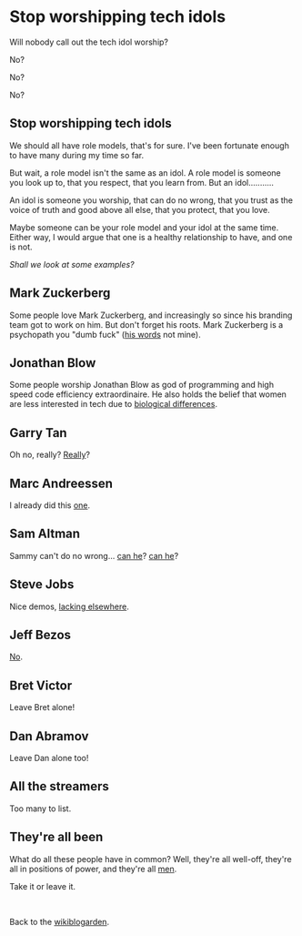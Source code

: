 # Stop worshipping tech idols

Will nobody call out the tech idol worship?

No? 

No? 

No? 

## Stop worshipping tech idols

We should all have role models, that's for sure. I've been fortunate enough to have many during my time so far.

But wait, a role model isn't the same as an idol. A role model is someone you look up to, that you respect, that you learn from. But an idol...........

An idol is someone you worship, that can do no wrong, that you trust as the voice of truth and good above all else, that you protect, that you love.

Maybe someone can be your role model and your idol at the same time. Either way, I would argue that one is a healthy relationship to have, and one is not. 

*Shall we look at some examples?*

## Mark Zuckerberg

Some people love Mark Zuckerberg, and increasingly so since his branding team got to work on him. But don't forget his roots. Mark Zuckerberg is a psychopath you "dumb fuck" ([his words](https://www.businessinsider.com/well-these-new-zuckerberg-ims-wont-help-facebooks-privacy-problems-2010-5) not mine).

## Jonathan Blow

Some people worship Jonathan Blow as god of programming and high speed code efficiency extraordinaire. He also holds the belief that women are less interested in tech due to [biological differences](https://x.com/hEnereyG/status/942651723998420993).

## Garry Tan

Oh no, really? [Really](https://news.ycombinator.com/item?id=39223766)?

## Marc Andreessen

I already did this [one](https://www.todepond.com/wikiblogarden/better-computing/worse-computing/e-acc).

## Sam Altman

Sammy can't do no wrong... [can he](https://x.com/BasedBeffJezos/status/1781968122049888620)? [can he](https://www.themarysue.com/annie-altmans-abuse-allegations-against-openais-sam-altman-highlight-the-need-to-prioritize-humanity-over-tech/)?

## Steve Jobs

Nice demos, [lacking elsewhere](https://nypost.com/2018/09/06/steve-jobs-exposed-as-an-abusive-creep-by-his-daughter/).

## Jeff Bezos

[No](https://en.m.wikipedia.org/wiki/Jeff_Bezos#Criticism).

## Bret Victor

Leave Bret alone!

## Dan Abramov

Leave Dan alone too! 

## All the streamers

Too many to list.

## They're all been

What do all these people have in common? Well, they're all well-off, they're all in positions of power, and they're all [men](https://www.todepond.com/wikiblogarden/men).

Take it or leave it.

<br>

Back to the [wikiblogarden](/wikiblogarden).
